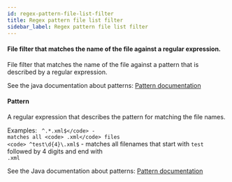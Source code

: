 ```yaml
---
id: regex-pattern-file-list-filter
title: Regex pattern file list filter
sidebar_label: Regex pattern file list filter
---
```

#### File filter that matches the name of the file against a regular expression.
File filter that matches the name of the file against a pattern that is described by a regular expression.

See the java documentation about patterns:
<a href="https://docs.oracle.com/javase/8/docs/api/java/util/regex/Pattern.html" target="_blank">Pattern documentation</a>

#### Pattern
A regular expression that describes the pattern for matching the file names.

Examples:
<code> ^.*\.xml$</code> - matches all <code> .xml</code> files
<code> ^test\d{4}\.xml$</code> - matches all filenames that start with <code>test</code> followed by 4 digits and end with <code> .xml</code>
 
See the Java documentation about patterns:
<a href="https://docs.oracle.com/javase/8/docs/api/java/util/regex/Pattern.html" target="_blank">Pattern documentation</a>

